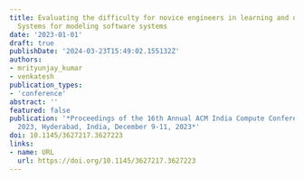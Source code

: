 ```yaml
---
title: Evaluating the difficulty for novice engineers in learning and using Transition
  Systems for modeling software systems
date: '2023-01-01'
draft: true
publishDate: '2024-03-23T15:49:02.155132Z'
authors:
- mrityunjay_kumar
- venkatesh
publication_types:
- 'conference'
abstract: ''
featured: false
publication: '*Proceedings of the 16th Annual ACM India Compute Conference, COMPUTE
  2023, Hyderabad, India, December 9-11, 2023*'
doi: 10.1145/3627217.3627223
links:
- name: URL
  url: https://doi.org/10.1145/3627217.3627223
---
```



